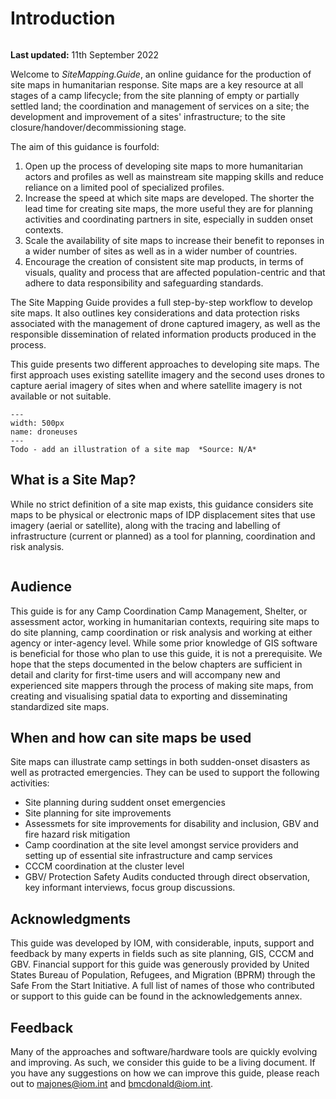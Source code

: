 # Introduction
```{warning} This guidance is in draft-stage, much of the content is missing and its structure may be subject to change.
```

**Last updated:** 11th September 2022

Welcome to *SiteMapping.Guide*, an online guidance for the production of site maps in humanitarian response. Site maps are a key resource at all stages of a camp lifecycle; from the site planning of empty or partially settled land; the coordination and management of services on a site; the development and improvement of a sites' infrastructure; to the site closure/handover/decommissioning stage. 

The aim of this guidance is fourfold:
1. Open up the process of developing site maps to more humanitarian actors and profiles as well as mainstream site mapping skills and reduce reliance on a limited pool of specialized profiles.
2. Increase the speed at which site maps are developed. The shorter the lead time for creating site maps, the more useful they are for planning activities and coordinating partners in site, especially in sudden onset contexts.
3. Scale the availability of site maps to increase their benefit to reponses in a wider number of sites as well as in a wider number of countries.
4. Encourage the creation of consistent site map products, in terms of visuals, quality and process that are affected population-centric and that adhere to data responsibility and safeguarding standards.

The Site Mapping Guide provides a full step-by-step workflow to develop site maps. It also outlines key considerations and data protection risks associated with the management of drone captured imagery, as well as the responsible dissemination of related information products produced in the process. 

This guide presents two different approaches to developing site maps. The first approach uses existing satellite imagery and the second uses drones to capture aerial imagery of sites when and where satellite imagery is not available or not suitable. 

```{figure} ./images/placeholder.png
---
width: 500px
name: droneuses
---
Todo - add an illustration of a site map  *Source: N/A*
```

## What is a Site Map?
While no strict definition of a site map exists, this guidance considers site maps to be physical or electronic maps of IDP displacement sites that use imagery (aerial or satellite), along with the tracing and labelling of infrastructure (current or planned) as a tool for planning, coordination and risk analysis.

```{note} Infographics or maps, which focus on needs or activity/output-level indicators are, for the purpose of this document, considered as Site Profiles rather than Site Maps and lie beyond the current scope of this guide.
```

## Audience
This guide is for any Camp Coordination Camp Management, Shelter, or assessment actor, working in humanitarian contexts, requiring site maps to do site planning, camp coordination or risk analysis and working at either agency or inter-agency level. While some prior knowledge of GIS software is beneficial for those who plan to use this guide, it is not a prerequisite. We hope that the steps documented in the below chapters are sufficient in detail and clarity for first-time users and will accompany new and experienced site mappers through the process of making site maps, from creating and visualising spatial data to exporting and disseminating standardized site maps. 

## When and how can site maps be used
Site maps can illustrate camp settings in both sudden-onset disasters as well as protracted emergencies. They can be used to support the following activities: 
- Site planning during suddent onset emergencies
- Site planning for site improvements
- Assessmets for site improvements for disability and inclusion, GBV and fire hazard risk mitigation
- Camp coordination at the site level amongst service providers and setting up of essential site infrastructure and camp services
- CCCM coordination at the cluster level 
- GBV/ Protection Safety Audits conducted through direct observation, key informant interviews, focus group discussions.

## Acknowledgments
This guide was developed by IOM, with considerable, inputs, support and feedback by many experts in fields such as site planning, GIS, CCCM and GBV. Financial support for this guide was generously provided by United States Bureau of Population, Refugees, and Migration (BPRM) through the Safe From the Start Initiative. A full list of names of those who contributed or support to this guide can be found in the acknowledgements annex.

## Feedback
Many of the approaches and software/hardware tools are quickly evolving and improving. As such, we consider this guide to be a living document. If you have any suggestions on how we can improve this guide, please reach out to majones@iom.int and bmcdonald@iom.int.
